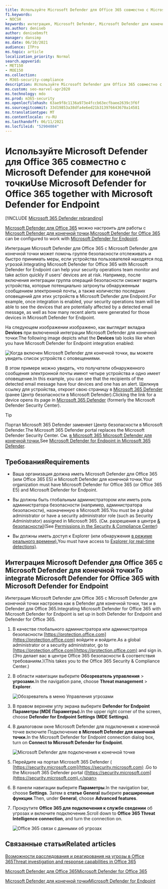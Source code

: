 ```yaml
---
title: Используйте Microsoft Defender для Office 365 совместно с Microsoft Defender для конечной точки
f1.keywords:
- NOCSH
keywords: интеграция, Microsoft Defender, Microsoft Defender для конечной точки
ms.author: deniseb
author: denisebmsft
manager: dansimp
ms.date: 06/10/2021
audience: ITPro
ms.topic: article
localization_priority: Normal
search.appverid:
- MET150
- MOE150
ms.collection:
- M365-security-compliance
description: Используйте Microsoft Defender для Office 365 совместно с Microsoft Defender для конечной точки, чтобы получить более подробные сведения об угрозах в отношении устройств и контента электронной почты.
ms.custom: seo-marvel-apr2020
ms.technology: mdo
ms.prod: m365-security
ms.openlocfilehash: 63ae9f8c1136a973e4fccb63ecfbaee2639c3f6f
ms.sourcegitcommit: 33d19853a38dfa4e6ed21b313976643670a14581
ms.translationtype: MT
ms.contentlocale: ru-RU
ms.lasthandoff: 06/11/2021
ms.locfileid: "52904084"
---
```

# <a name="use-microsoft-defender-for-office-365-together-with-microsoft-defender-for-endpoint"></a><span data-ttu-id="88dbd-104">Используйте Microsoft Defender для Office 365 совместно с Microsoft Defender для конечной точки</span><span class="sxs-lookup"><span data-stu-id="88dbd-104">Use Microsoft Defender for Office 365 together with Microsoft Defender for Endpoint</span></span>

[!INCLUDE [Microsoft 365 Defender rebranding](../includes/microsoft-defender-for-office.md)]


<span data-ttu-id="88dbd-105">[Microsoft Defender для Office 365](defender-for-office-365.md) можно настроить для работы с [Microsoft Defender для конечной точки](/windows/security/threat-protection).</span><span class="sxs-lookup"><span data-stu-id="88dbd-105">[Microsoft Defender for Office 365](defender-for-office-365.md) can be configured to work with [Microsoft Defender for Endpoint](/windows/security/threat-protection).</span></span>

<span data-ttu-id="88dbd-106">Интеграция Microsoft Defender для Office 365 с Microsoft Defender для конечной точки может помочь группе безопасности отслеживать и быстро принимать меры, если устройства пользователей находятся под угрозой.</span><span class="sxs-lookup"><span data-stu-id="88dbd-106">Integrating Microsoft Defender for Office 365 with Microsoft Defender for Endpoint can help your security operations team monitor and take action quickly if users' devices are at risk.</span></span> <span data-ttu-id="88dbd-107">Например, после включения интеграции группа операций безопасности сможет видеть устройства, которые потенциально затронуты обнаруженным сообщением электронной почты, а также количество последних оповещений для этих устройств в Microsoft Defender для Endpoint.</span><span class="sxs-lookup"><span data-stu-id="88dbd-107">For example, once integration is enabled, your security operations team will be able to see the devices that are potentially affected by a detected email message, as well as how many recent alerts were generated for those devices in Microsoft Defender for Endpoint.</span></span>

<span data-ttu-id="88dbd-108">На следующем изображении изображено, как выглядит вкладка **Devices** при включенной интеграции Microsoft Defender для конечной точки:</span><span class="sxs-lookup"><span data-stu-id="88dbd-108">The following image depicts what the **Devices** tab looks like when you have Microsoft Defender for Endpoint integration enabled:</span></span>

![Когда включен Microsoft Defender для конечной точки, вы можете увидеть список устройств с оповещениями.](../../media/fec928ea-8f0c-44d7-80b9-a2e0a8cd4e89.PNG)

<span data-ttu-id="88dbd-110">В этом примере можно увидеть, что получатели обнаруженного сообщения электронной почты имеют четыре устройства и одно имеет оповещение.</span><span class="sxs-lookup"><span data-stu-id="88dbd-110">In this example, you can see that the recipients of the detected email message have four devices and one has an alert.</span></span> <span data-ttu-id="88dbd-111">Щелкнув ссылку для устройства, откроет свою страницу в [Microsoft 365 Defender](../defender-endpoint/microsoft-defender-security-center.md) (ранее Центр безопасности в Microsoft Defender).</span><span class="sxs-lookup"><span data-stu-id="88dbd-111">Clicking the link for a device opens its page in [Microsoft 365 Defender](../defender-endpoint/microsoft-defender-security-center.md) (formerly the Microsoft Defender Security Center).</span></span>

> [!TIP]
> <span data-ttu-id="88dbd-112">Портал Microsoft 365 Defender заменяет Центр безопасности в Microsoft Defender.</span><span class="sxs-lookup"><span data-stu-id="88dbd-112">The Microsoft 365 Defender portal replaces the Microsoft Defender Security Center.</span></span> <span data-ttu-id="88dbd-113">См. [в Microsoft 365 Microsoft Defender для конечной точки.](../defender/microsoft-365-security-center-mde.md)</span><span class="sxs-lookup"><span data-stu-id="88dbd-113">See [Microsoft Defender for Endpoint in Microsoft 365 Defender](../defender/microsoft-365-security-center-mde.md).</span></span>

## <a name="requirements"></a><span data-ttu-id="88dbd-114">Требования</span><span class="sxs-lookup"><span data-stu-id="88dbd-114">Requirements</span></span>

- <span data-ttu-id="88dbd-115">Ваша организация должна иметь Microsoft Defender для Office 365 (или Office 365 E5) и Microsoft Defender для конечной точки.</span><span class="sxs-lookup"><span data-stu-id="88dbd-115">Your organization must have Microsoft Defender for Office 365 (or Office 365 E5) and Microsoft Defender for Endpoint.</span></span>

- <span data-ttu-id="88dbd-116">Вы должны быть глобальным администратором или иметь роль администратора безопасности (например, администратора безопасности), назначенную в Microsoft 365.</span><span class="sxs-lookup"><span data-stu-id="88dbd-116">You must be a global administrator or have a security administrator role (such as Security Administrator) assigned in Microsoft 365.</span></span> <span data-ttu-id="88dbd-117">(См. разрешения в центре [& безопасности)](permissions-in-the-security-and-compliance-center.md)</span><span class="sxs-lookup"><span data-stu-id="88dbd-117">(See [Permissions in the Security & Compliance Center](permissions-in-the-security-and-compliance-center.md))</span></span>

- <span data-ttu-id="88dbd-118">Вы должны иметь доступ к Explorer (или обнаружения [в режиме реального времени).](threat-explorer.md)</span><span class="sxs-lookup"><span data-stu-id="88dbd-118">You must have access to [Explorer (or real-time detections)](threat-explorer.md).</span></span>

## <a name="to-integrate-microsoft-defender-for-office-365-with-microsoft-defender-for-endpoint"></a><span data-ttu-id="88dbd-119">Интеграция Microsoft Defender для Office 365 с Microsoft Defender для конечной точки</span><span class="sxs-lookup"><span data-stu-id="88dbd-119">To integrate Microsoft Defender for Office 365 with Microsoft Defender for Endpoint</span></span>

<span data-ttu-id="88dbd-120">Интеграция Microsoft Defender для Office 365 с Microsoft Defender для конечной точки настроена как в Defender для конечной точки, так и в Defender для Office 365.</span><span class="sxs-lookup"><span data-stu-id="88dbd-120">Integrating Microsoft Defender for Office 365 with Microsoft Defender for Endpoint is set up in both Defender for Endpoint and Defender for Office 365.</span></span>

1. <span data-ttu-id="88dbd-121">В качестве глобального администратора или администратора безопасности [https://protection.office.com](https://protection.office.com) войдите и войдите.</span><span class="sxs-lookup"><span data-stu-id="88dbd-121">As a global administrator or a security administrator, go to [https://protection.office.com](https://protection.office.com) and sign in.</span></span> <span data-ttu-id="88dbd-122">(Это делает вас в центре Office 365 безопасности & соответствия требованиям.)</span><span class="sxs-lookup"><span data-stu-id="88dbd-122">(This takes you to the Office 365 Security & Compliance Center.)</span></span>

2. <span data-ttu-id="88dbd-123">В области навигации выберите **Обозреватель управления** \> **угрозами.**</span><span class="sxs-lookup"><span data-stu-id="88dbd-123">In the navigation pane, choose **Threat management** \> **Explorer**.</span></span>

   ![Обозреватель в меню Управления угрозами](../../media/ThreatMgmt-Explorer-nav.png)

3. <span data-ttu-id="88dbd-125">В правом верхнем углу экрана выберите **Defender for Endpoint Параметры (MDE Параметры).**</span><span class="sxs-lookup"><span data-stu-id="88dbd-125">In the upper right corner of the screen, choose **Defender for Endpoint Settings (MDE Settings)**.</span></span>

4. <span data-ttu-id="88dbd-126">В диалоговом окне Microsoft Defender для подключения к конечной точке включите Подключение **в Microsoft Defender для конечной точки.**</span><span class="sxs-lookup"><span data-stu-id="88dbd-126">In the Microsoft Defender for Endpoint connection dialog box, turn on **Connect to Microsoft Defender for Endpoint**.</span></span>

   ![Microsoft Defender для подключения к конечной точке](../../media/Explorer-WDATPConnection-dialog.png)

5. <span data-ttu-id="88dbd-128">Перейдите на портал Microsoft 365 Defender ( [https://security.microsoft.com](https://security.microsoft.com) .</span><span class="sxs-lookup"><span data-stu-id="88dbd-128">Go to the Microsoft 365 Defender portal ([https://security.microsoft.com](https://security.microsoft.com).</span></span>

6. <span data-ttu-id="88dbd-129">В панели навигации выберите **Параметры**.</span><span class="sxs-lookup"><span data-stu-id="88dbd-129">In the navigation bar, choose **Settings**.</span></span> <span data-ttu-id="88dbd-130">Затем в **статье General** выберите **расширенные функции**.</span><span class="sxs-lookup"><span data-stu-id="88dbd-130">Then, under **General**, choose **Advanced features**.</span></span>

7. <span data-ttu-id="88dbd-131">Прокрутите **Office 365 для подключения к службе сведении** об угрозах и включите подключение.</span><span class="sxs-lookup"><span data-stu-id="88dbd-131">Scroll down to **Office 365 Threat Intelligence connection**, and turn the connection on.</span></span>

   ![Office 365 связи с данными об угрозах](../../media/mdatp-oatptoggle.png)

## <a name="related-articles"></a><span data-ttu-id="88dbd-133">Связанные статьи</span><span class="sxs-lookup"><span data-stu-id="88dbd-133">Related articles</span></span>

[<span data-ttu-id="88dbd-134">Возможности расследования и реагирования на угрозы в Office 365</span><span class="sxs-lookup"><span data-stu-id="88dbd-134">Threat investigation and response capabilities in Office 365</span></span>](office-365-ti.md)

[<span data-ttu-id="88dbd-135">Microsoft Defender для Office 365</span><span class="sxs-lookup"><span data-stu-id="88dbd-135">Microsoft Defender for Office 365</span></span>](defender-for-office-365.md)

[<span data-ttu-id="88dbd-136">Microsoft Defender для конечной точки</span><span class="sxs-lookup"><span data-stu-id="88dbd-136">Microsoft Defender for Endpoint</span></span>](/windows/security/threat-protection)
